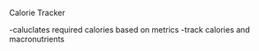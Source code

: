 Calorie Tracker

-caluclates required calories based on metrics 
-track calories and macronutrients
